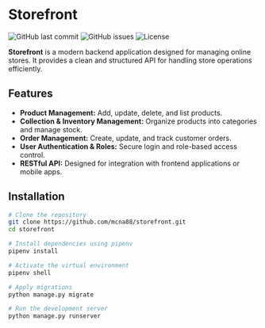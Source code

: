 # Storefront

![GitHub last commit](https://img.shields.io/github/last-commit/mcna88/storefront)
![GitHub issues](https://img.shields.io/github/issues/mcna88/storefront)
![License](https://img.shields.io/github/license/mcna88/storefront)

**Storefront** is a modern backend application designed for managing online stores. It provides a clean and structured API for handling store operations efficiently.

## Features

- **Product Management:** Add, update, delete, and list products.
- **Collection & Inventory Management:** Organize products into categories and manage stock.
- **Order Management:** Create, update, and track customer orders.
- **User Authentication & Roles:** Secure login and role-based access control.
- **RESTful API:** Designed for integration with frontend applications or mobile apps.

## Installation

```bash
# Clone the repository
git clone https://github.com/mcna88/storefront.git
cd storefront

# Install dependencies using pipenv
pipenv install

# Activate the virtual environment
pipenv shell

# Apply migrations
python manage.py migrate

# Run the development server
python manage.py runserver
